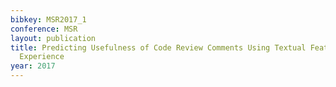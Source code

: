 ```yaml
---
bibkey: MSR2017_1
conference: MSR
layout: publication
title: Predicting Usefulness of Code Review Comments Using Textual Features and Developer
  Experience
year: 2017
---
```

